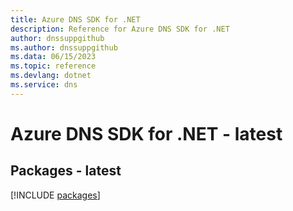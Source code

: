 ```yaml
---
title: Azure DNS SDK for .NET
description: Reference for Azure DNS SDK for .NET
author: dnssuppgithub
ms.author: dnssuppgithub
ms.data: 06/15/2023
ms.topic: reference
ms.devlang: dotnet
ms.service: dns
---
```

# Azure DNS SDK for .NET - latest
## Packages - latest
[!INCLUDE [packages](dns-index.md)]